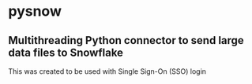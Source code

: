 # pysnow
Multithreading Python connector to send large data files to Snowflake
---
This was created to be used with Single Sign-On (SSO) login